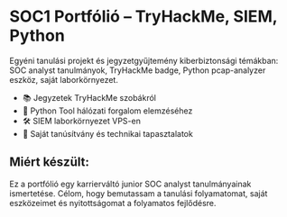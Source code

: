 # SOC1 Portfólió – TryHackMe, SIEM, Python
Egyéni tanulási projekt és jegyzetgyűjtemény kiberbiztonsági témákban: SOC analyst tanulmányok, TryHackMe badge, Python pcap-analyzer eszköz, saját laborkörnyezet.

- 📚 Jegyzetek TryHackMe szobákról
- 🐍 Python Tool hálózati forgalom elemzéséhez
- 🛠️ SIEM laborkörnyezet VPS-en
- 🎯 Saját tanúsítvány és technikai tapasztalatok

## Miért készült:
Ez a portfólió egy karrierváltó junior SOC analyst tanulmányainak ismertetése. Célom, hogy bemutassam a tanulási folyamatomat, saját eszközeimet és nyitottságomat a folyamatos fejlődésre.


